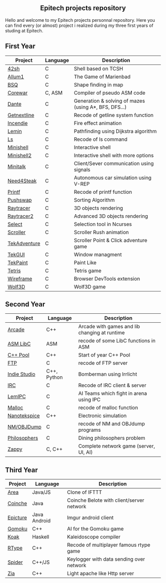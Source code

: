 
<h2 align="center">Epitech projects repository</h2>

Hello and welcome to my Epitech projects personnal repository. Here you can find every (or almost) project i realized during my three first years of studing at Epitech.


## First Year

| Project | Language | Description |
|---------|----------|-------------|
| [42sh]         |      C      | Shell based on TCSH |
| [Allum1]       |       C     | The Game of Marienbad |
| [BSQ]          |       C     | Shape finding in map |
| [Corewar]      |     C, ASM       | Compiler of pseudo ASM code |
| [Dante]        |      C      | Generation & solving of mazes (using A*, BFS, DFS...) |
| [Getnextline]  |      C      | Recode of getline system function |
| [Incendie]     |    C        | Fire effect animation |
| [Lemin]        |     C       | Pathfinding using Dijkstra algorithm |
| [Ls]           |     C       | Recode of ls command |
| [Minishell]    |     C       | Interactive shell |
| [Minishell2]   |     C       | Interactive shell with more options |
| [Minitalk]     |     C       | Client/Sever communication using signals |
| [Need4Steak]   |     C       | Autonomous car simulation using V-REP |
| [Printf]       |     C       | Recode of printf function |
| [Pushswap]     |     C       | Sorting Algorithm |
| [Raytracer]    |     C       | 3D objects rendering |
| [Raytracer2]   |     C       | Advanced 3D objects rendering |
| [Select]       |      C      | Selection tool in Ncurses |
| [Scroller]     |      C      | Scroller Rush animation |
| [TekAdventure] |       C     | Scroller Point & Click adventure game |
| [TekGUI]       |     C       | Window managment |
| [TekPaint]     |     C       | Paint Like |
| [Tetris]       |      C      | Tetris game |
| [Wireframe]    |     C       | Browser DevTools extension |
| [Wolf3D]       |     C       | Wolf3D game |


[42sh]: https://github.com/gauthiercler/epitech/tree/master/tek1/PSU/PSU_2015_42sh
[Allum1]: https://github.com/gauthiercler/epitech/tree/master/tek1/CPE/CPE_2015_Allum1
[BSQ]: https://github.com/gauthiercler/epitech/tree/master/tek1/CPE/CPE_2015_BSQ
[Corewar]: https://github.com/gauthiercler/epitech/tree/master/tek1/CPE/CPE_2015_corewar
[Dante]: https://github.com/gauthiercler/epitech/tree/master/tek1/IA/dante
[Getnextline]: https://github.com/gauthiercler/epitech/tree/master/tek1/CPE/CPE_2015_getnextline
[Incendie]: https://github.com/gauthiercler/epitech/tree/master/tek1/Graphical/gfx_incendie
[Lemin]: https://github.com/gauthiercler/epitech/tree/master/tek1/CPE/CPE_2015_Lemin
[Ls]: https://github.com/gauthiercler/epitech/tree/master/tek1/PSU/PSU_2015_my_ls
[Minishell]: https://github.com/gauthiercler/epitech/tree/master/tek1/PSU/PSU_2015_minishell1
[Minishell2]: https://github.com/gauthiercler/epitech/tree/master/tek1/PSU/PSU_2015_minishell2
[Minitalk]: https://github.com/gauthiercler/epitech/tree/master/tek1/PSU/PSU_2015_minitalk
[Need4Steak]:  https://github.com/gauthiercler/epitech/tree/master/tek1/CPE/CPE_2015_n4s
[Printf]: https://github.com/gauthiercler/epitech/tree/master/tek1/PSU/PSU_2015_my_printf
[Pushswap]: https://github.com/gauthiercler/epitech/tree/master/tek1/CPE/CPE_2015_Pushswap
[Raytracer]: https://github.com/gauthiercler/epitech/tree/master/tek1/Graphical/gfx_raytracer1
[Raytracer2]: https://github.com/gauthiercler/epitech/tree/master/tek1/Graphical/gfx_raytracer2
[Select]: https://github.com/gauthiercler/epitech/tree/master/tek1/PSU/PSU_2015_my_select
[Scroller]: https://github.com/gauthiercler/epitech/tree/master/tek1/Graphical/gfx_scroller
[TekAdventure]: https://github.com/gauthiercler/epitech/tree/master/tek1/Graphical/gfx_tekadventure
[TekGUI]: https://github.com/gauthiercler/epitech/tree/master/tek1/Graphical/gfx_tekgui
[TekPaint]: https://github.com/gauthiercler/epitech/tree/master/tek1/Graphical/gfx_tekpaint
[Tetris]: https://github.com/gauthiercler/epitech/tree/master/tek1/PSU/PSU_2015_tetris
[Wireframe]: https://github.com/gauthiercler/epitech/tree/master/tek1/Graphical/gfx_fdf2
[Wolf3D]: https://github.com/gauthiercler/epitech/tree/master/tek1/Graphical/gfx_wolf3d


## Second Year

| Project | Language | Description |
|---------|----------|-------------|
| [Arcade]          |       C++     | Arcade with games and lib changing at runtime |
| [ASM LibC]         |      ASM      | recode of some LibC functions in ASM |
| [C++ Pool]       |       C++     | Start of year C++ Pool |
| [FTP]        |     C       | recode of FTP server |
| [Indie Studio]      |     C++, Python       | Bomberman using Irrlicht |
| [IRC]           |     C       | Recode of IRC client & server |
| [LemIPC]  |      C      | AI Teams which fight in arena using IPC |
| [Malloc]     |    C        | recode of malloc function |
| [Nanotekspice]        |      C++      | Electronic simulation |
| [NM/OBJDump]    |     C       | recode of NM and OBJdump programs |
| [Philosophers]   |     C       | Dining philosophers problem |
| [Zappy]     |     C, C++       | Complete network game (server, UI, AI) |

[ASM LibC]: https://github.com/gauthiercler/epitech/tree/master/tek2/ASM/asm_minilibc
[C++ Pool]: https://github.com/gauthiercler/epitech/tree/master/tek2/C%2B%2B/Pool
[Arcade]: https://github.com/gauthiercler/epitech/tree/master/tek2/C%2B%2B/cpp_arcade
[Indie Studio]: https://github.com/gauthiercler/epitech/tree/master/tek2/C%2B%2B/cpp_indie_studio
[Nanotekspice]: https://github.com/gauthiercler/epitech/tree/master/tek2/C%2B%2B/cpp_nanotekspice
[LemIPC]: https://github.com/gauthiercler/epitech/tree/master/tek2/PSU/PSU_2016_lemipc
[Malloc]: https://github.com/gauthiercler/epitech/tree/master/tek2/PSU/PSU_2016_malloc
[FTP]: https://github.com/gauthiercler/epitech/tree/master/tek2/PSU/PSU_2016_myftp
[IRC]: https://github.com/gauthiercler/epitech/tree/master/tek2/PSU/PSU_2016_myirc
[NM/OBJDump]: https://github.com/gauthiercler/epitech/tree/master/tek2/PSU/PSU_2016_nmobjdump
[Zappy]: https://github.com/gauthiercler/epitech/tree/master/tek2/PSU/PSU_2016_zappy
[Philosophers]: https://github.com/gauthiercler/epitech/tree/master/tek2/PSU/PSU_2016_philo

## Third Year

| Project | Language | Description |
|---------|----------|-------------|
| [Area]       |       Java/JS     | Clone of IFTTT |
| [Coinche]        |     Java       | Coinche Belote with client/server network |
| [Epicture]        |     Java Android       | Imgur android client |
| [Gomoku]          |       C++     | AI for the Gomoku game |
| [Koak]          |       Haskell     | Kaleidoscope compiler |
| [RType]        |     C++       | Recode of multiplayer famous rtype game |
| [Spider]         |      C++/JS      | Keylogger with data sending over network |
| [Zia]         |      C++      | Light apache like Http server |

[Gomoku]: https://github.com/gauthiercler/epitech/tree/master/tek3/AI/gomoku
[Area]: https://github.com/gauthiercler/epitech/tree/master/tek3/Java/Java_area_2017
[Coinche]: https://github.com/gauthiercler/epitech/tree/master/tek3/Java/Java_jcoinche_2017
[Spider]: https://github.com/gauthiercler/epitech/tree/master/tek3/C%2B%2B/cpp_spider
[Zia]: https://github.com/gauthiercler/epitech/tree/master/tek3/C%2B%2B/cpp_zia
[RType]: https://github.com/gauthiercler/epitech/tree/master/tek3/C%2B%2B/cpp_rtype
[Koak]: https://github.com/gauthiercler/epitech/tree/master/tek3/FP/koak
[Epicture]: https://github.com/gauthiercler/epitech/tree/master/tek3/Java/Java_epicture_2017
